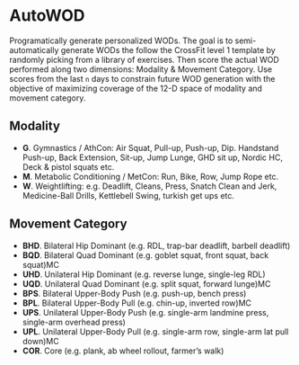 # AutoWOD
Programatically generate personalized WODs. The goal is to semi-automatically generate WODs the follow the CrossFit level 1 template by randomly picking from a library of exercises. Then score the actual WOD performed along two dimensions: Modality & Movement Category. Use scores from the last `n` days to constrain future WOD generation with the objective of maximizing coverage of the 12-D space of modality and movement category.

Modality
-------------------
- **G**. Gymnastics / AthCon: Air Squat, Pull-up, Push-up, Dip. Handstand Push-up, Back Extension, Sit-up, Jump Lunge, GHD sit up, Nordic HC, Deck & pistol squats etc.
- **M**. Metabolic Conditioning / MetCon: Run, Bike, Row, Jump Rope etc.
- **W**. Weightlifting: e.g. Deadlift, Cleans, Press, Snatch Clean and Jerk, Medicine-Ball Drills, Kettlebell Swing, turkish get ups etc.

Movement Category
------------------------
- **BHD**. Bilateral Hip Dominant (e.g. RDL, trap-bar deadlift, barbell deadlift)
- **BQD**. Bilateral Quad Dominant (e.g. goblet squat, front squat, back squat)MC
- **UHD**. Unilateral Hip Dominant (e.g. reverse lunge, single-leg RDL)
- **UQD**. Unilateral Quad Dominant (e.g. split squat, forward lunge)MC
- **BPS**. Bilateral Upper-Body Push (e.g. push-up, bench press)
- **BPL**. Bilateral Upper-Body Pull (e.g. chin-up, inverted row)MC
- **UPS**. Unilateral Upper-Body Push (e.g. single-arm landmine press, single-arm overhead press)
- **UPL**. Unilateral Upper-Body Pull (e.g. single-arm row, single-arm lat pull down)MC
- **COR**. Core (e.g. plank, ab wheel rollout, farmer’s walk)


